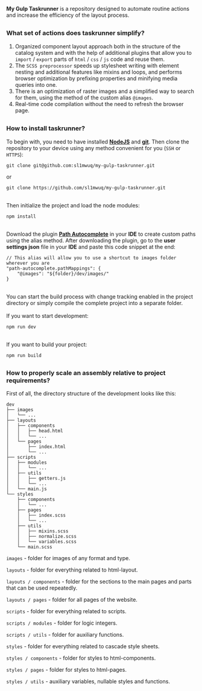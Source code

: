 **My Gulp Taskrunner** is a repository designed to automate routine actions and increase the efficiency of the layout process.

##

### What set of actions does taskrunner simplify?
1. Organized component layout approach both in the structure of the catalog system and with the help of additional plugins that allow you to `import` / `export` parts of `html` / `css` / `js` code and reuse them.
1. The `SCSS preprocessor` speeds up stylesheet writing with element nesting and additional features like mixins and loops, and performs browser optimization by prefixing properties and minifying media queries into one.
1. There is an optimization of raster images and a simplified way to search for them, using the method of the custom alias `@images`.
1. Real-time code compilation without the need to refresh the browser page.

##

### How to install taskrunner?
To begin with, you need to have installed [**NodeJS**](https://nodejs.org/en) and [**git**](https://git-scm.com/downloads). Then clone the repository to your device using any method convenient for you (`SSH` or `HTTPS`):

```url
git clone git@github.com:sl1mwuq/my-gulp-taskrunner.git
```

or

```url
git clone https://github.com/sl1mwuq/my-gulp-taskrunner.git
```

\
Then initialize the project and load the node modules:
```url
npm install
```

\
Download the plugin [**Path Autocomplete**](https://marketplace.visualstudio.com/items?itemName=ionutvmi.path-autocomplete) in your **IDE** to create custom paths using the alias method. After downloading the plugin, go to the **user settings json** file in your **IDE** and paste this code snippet at the end:

```url
// This alias will allow you to use a shortcut to images folder wherever you are
"path-autocomplete.pathMappings": {
	"@images": "${folder}/dev/images/"
}
```

\
You can start the build process with change tracking enabled in the project directory or simply compile the complete project into a separate folder.
\
\
If you want to start development:

```url
npm run dev
```

\
If you want to build your project:
```
npm run build
```

##

### How to properly scale an assembly relative to project requirements?

First of all, the directory structure of the development looks like this:

```
dev
├── images
│   └── ...
├── layouts
│   ├── components
│   │   ├── head.html
│   │   └── ...
│   └── pages
│       ├── index.html
│       └── ...
├── scripts
│   ├── modules
│   │   └── ...
│   ├── utils
│   │   ├── getters.js
│   │   └── ...
│   └── main.js
└── styles
    ├── components
    │   └── ...
    ├── pages
    │   ├── index.scss
    │   └── ...
    ├── utils
    │   ├── mixins.scss
    │   ├── normalize.scss
    │   └── variables.scss
    └── main.scss
```

`images` - folder for images of any format and type.

`layouts` - folder for everything related to html-layout.

`layouts / components` - folder for the sections to the main pages and parts that can be used repeatedly.

`layouts / pages` - folder for all pages of the website.

`scripts` - folder for everything related to scripts.

`scripts / modules` - folder for logic integers.

`scripts / utils` - folder for auxiliary functions.

`styles` - folder for everything related to cascade style sheets.

`styles / components` - folder for styles to html-components.

`styles / pages` - folder for styles to html-pages.

`styles / utils` - auxiliary variables, nullable styles and functions.